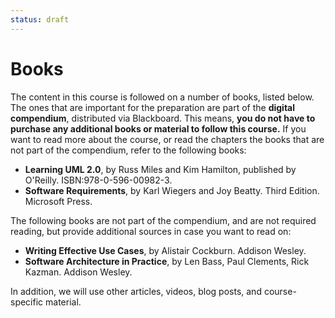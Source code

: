 ```yaml
---
status: draft
---
```




# Books


The content in this course is followed on a number of books, listed below. The ones that are important for the preparation are part of the **digital compendium**, distributed via Blackboard. This means, **you do not have to purchase any additional books or material to follow this course.** If you want to read more about the course, or read the chapters the books that are not part of the compendium, refer to the following books:

* **Learning UML 2.0**, by Russ Miles and Kim Hamilton, published by O'Reilly. ISBN:978-0-596-00982-3. 
* **Software Requirements**, by Karl Wiegers and Joy Beatty. Third Edition. Microsoft Press.

The following books are not part of the compendium, and are not required reading, but provide additional sources in case you want to read on:

* **Writing Effective Use Cases**, by Alistair Cockburn. Addison Wesley.
* **Software Architecture in Practice**, by Len Bass, Paul Clements, Rick Kazman. Addison Wesley.



In addition, we will use other articles, videos, blog posts, and course-specific material.

